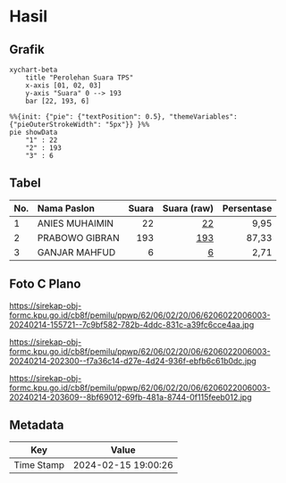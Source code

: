 # Hasil

## Grafik

```mermaid
xychart-beta
    title "Perolehan Suara TPS"
    x-axis [01, 02, 03]
    y-axis "Suara" 0 --> 193
    bar [22, 193, 6]
```

```mermaid
%%{init: {"pie": {"textPosition": 0.5}, "themeVariables": {"pieOuterStrokeWidth": "5px"}} }%%
pie showData
    "1" : 22
    "2" : 193
    "3" : 6
```

## Tabel

| No. | Nama Paslon    | Suara | Suara (raw) | Persentase |
|:--- |:-------------- | -----:| -----------:| ----------:|
| 1   | ANIES MUHAIMIN | 22    | [22][p-1]   | 9,95       |
| 2   | PRABOWO GIBRAN | 193   | [193][p-2]  | 87,33      |
| 3   | GANJAR MAHFUD  | 6     | [6][p-3]    | 2,71       |


[p-1]: https://github.com/gigit-pemilu/pemilu-2024-62-kalimantan-tengah/blob/main/pilpres/hitung-suara/sub/62-kalimantan-tengah/sub/06-katingan/sub/02-katingan-hilir/sub/2006-banut-kalanaman/sub/003-tps/sub/paslon-1.txt
[p-2]: https://github.com/gigit-pemilu/pemilu-2024-62-kalimantan-tengah/blob/main/pilpres/hitung-suara/sub/62-kalimantan-tengah/sub/06-katingan/sub/02-katingan-hilir/sub/2006-banut-kalanaman/sub/003-tps/sub/paslon-2.txt
[p-3]: https://github.com/gigit-pemilu/pemilu-2024-62-kalimantan-tengah/blob/main/pilpres/hitung-suara/sub/62-kalimantan-tengah/sub/06-katingan/sub/02-katingan-hilir/sub/2006-banut-kalanaman/sub/003-tps/sub/paslon-3.txt

## Foto C Plano

https://sirekap-obj-formc.kpu.go.id/cb8f/pemilu/ppwp/62/06/02/20/06/6206022006003-20240214-155721--7c9bf582-782b-4ddc-831c-a39fc6cce4aa.jpg

https://sirekap-obj-formc.kpu.go.id/cb8f/pemilu/ppwp/62/06/02/20/06/6206022006003-20240214-202300--f7a36c14-d27e-4d24-936f-ebfb6c61b0dc.jpg

https://sirekap-obj-formc.kpu.go.id/cb8f/pemilu/ppwp/62/06/02/20/06/6206022006003-20240214-203609--8bf69012-69fb-481a-8744-0f115feeb012.jpg


## Metadata

| Key        | Value               |
| ---------- | ------------------- |
| Time Stamp | 2024-02-15 19:00:26 |



